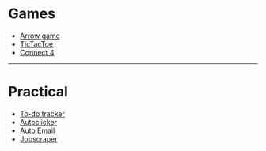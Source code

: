 # Games

<ul>
  <li><a href='https://github.com/jspoh/arrow_game'>Arrow game</a></li>
  <li><a href='https://github.com/jspoh/tictactoe'>TicTacToe</a></li>  
  <li><a href='https://github.com/jspoh/connect4'>Connect 4</a></li>  
</ul>

<hr>

# Practical

<ul>
  <li><a href='https://github.com/jspoh/todo_tracker'>To-do tracker</a></li>
  <li><a href='https://github.com/jspoh/automation/blob/main/autoclicker.py'>Autoclicker</a></li>
  <li><a href='https://github.com/jspoh/automation/blob/main/auto_email.py'>Auto Email</a></li>
  <li><a href='https://github.com/jspoh/jobscraper'>Jobscraper</a></li>
</ul>
